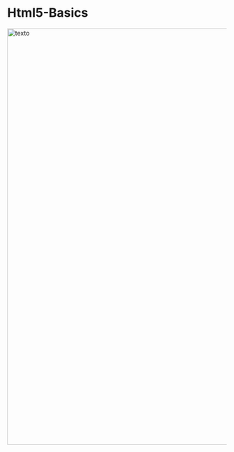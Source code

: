 # Html5-Basics
<img width="955" alt="texto" src="https://github.com/stiv-32/Html5-Basics/assets/144242742/45bbd795-66e7-48bc-aa07-4bba258053f4">
